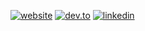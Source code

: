 [![website](https://img.shields.io/badge/yizhiyue.me-%23D17866.svg?&style=for-the-badge&logo=rss&logoColor=white)](https://yizhiyue.me)
[![dev.to](https://img.shields.io/badge/DEV.TO-%230A0A0A.svg?&style=for-the-badge&logo=dev.to&logoColor=white)](https://dev.to/zhiyueyi)
[![linkedin](https://img.shields.io/badge/linkedin-%230077B5.svg?&style=for-the-badge&logo=linkedin&logoColor=white)](https://www.linkedin.com/in/zhiyue/)
